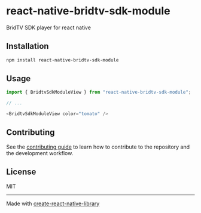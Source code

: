 # react-native-bridtv-sdk-module

BridTV SDK player for react native

## Installation

```sh
npm install react-native-bridtv-sdk-module
```

## Usage

```js
import { BridtvSdkModuleView } from "react-native-bridtv-sdk-module";

// ...

<BridtvSdkModuleView color="tomato" />
```

## Contributing

See the [contributing guide](CONTRIBUTING.md) to learn how to contribute to the repository and the development workflow.

## License

MIT

---

Made with [create-react-native-library](https://github.com/callstack/react-native-builder-bob)
